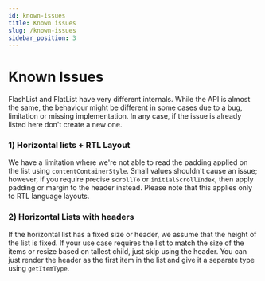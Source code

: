 ```yaml
---
id: known-issues
title: Known issues
slug: /known-issues
sidebar_position: 3
---
```


# Known Issues

FlashList and FlatList have very different internals. While the API is almost the same, the behaviour might be different in some cases due to a bug, limitation or missing implementation. In any case, if the issue is already listed here don't create a new one.

### 1) Horizontal lists + RTL Layout

We have a limitation where we're not able to read the padding applied on the list using `contentContainerStyle`. Small values shouldn't cause an issue; however, if you require precise `scrollTo` or `initialScrollIndex`, then apply padding or margin to the header instead. Please note that this applies only to RTL language layouts.

### 2) Horizontal Lists with headers

If the horizontal list has a fixed size or header, we assume that the height of the list is fixed. If your use case requires the list to match the size of the items or resize based on tallest child, just skip using the header. You can just render the header as the first item in the list and give it a separate type using `getItemType`.
